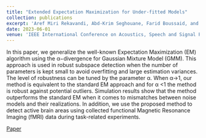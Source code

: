 ```yaml
---
title: "Extended Expectation Maximization for Under-fitted Models"
collection: publications
excerpt: 'Aref Miri Rekavandi, Abd-Krim Seghouane, Farid Boussaid, and Mohammed Bennamoun'
date: 2023-06-01
venue: 'IEEE International Conference on Acoustics, Speech and Signal Processing (ICASSP)'
---
```

In this paper, we generalize the well-known Expectation Maximization (EM) algorithm using the α−divergence for Gaussian Mixture Model (GMM). This approach is used in robust subspace detection when the number of parameters is kept small to avoid overfitting and large estimation variances. The level of robustness can be tuned by the parameter α. When α→1, our method is equivalent to the standard EM approach and for α <1 the method is robust against potential outliers. Simulation results show that the method outperforms the standard EM when it comes to mismatches between noise models and their realizations. In addition, we use the proposed method to detect active brain areas using collected functional Magnetic Resonance Imaging (fMRI) data during task-related experiments.

[Paper](https://ieeexplore.ieee.org/abstract/document/10095526) 
